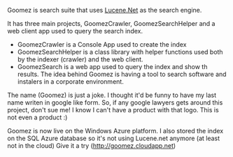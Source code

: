 Goomez is search suite that uses [Lucene.Net](http://incubator.apache.org/lucene.net/) as the search engine.

It has three main projects, GoomezCrawler, GoomezSearchHelper and a web client app used to query the search index.

  * GoomezCrawler is a Console App used to create the index
  * GoomezSearchHelper is a class library with helper functions used both by the indexer (crawler) and the web client.
  * GoomezSearch is a web app used to query the index and show th results.
The idea behind Goomez is having a tool to search software and instalers in a corporate environment.

The name (Goomez) is just a joke. I thought it'd be funny to have my last name writen in google like form. So, if any google lawyers gets around this project, don't sue me! I know I can't have a product with that logo. This is not even a product :)

Goomez is now live on the Windows Azure platform. I also stored the index on the SQL Azure database so it's not using Lucene.net anymore (at least not in the cloud) Give it a try (http://goomez.cloudapp.net)